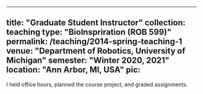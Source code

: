 <!-- ---
title: "Teaching experience 1"
collection: teaching
type: "Undergraduate course"
permalink: /teaching/2014-spring-teaching-1
venue: "University 1, Department"
date: 2014-01-01
location: "City, Country"
---

This is a description of a teaching experience. You can use markdown like any other post.

Heading 1
======

Heading 2
======

Heading 3
====== -->

---
title: "Graduate Student Instructor"
collection: teaching
type: "BioInspriration (ROB 599)"
permalink: /teaching/2014-spring-teaching-1
venue: "Department of Robotics, University of Michigan"
semester: "Winter 2020, 2021"
location: "Ann Arbor, MI, USA"
pic:
---
I held office hours, planned the course project, and graded assignments.
